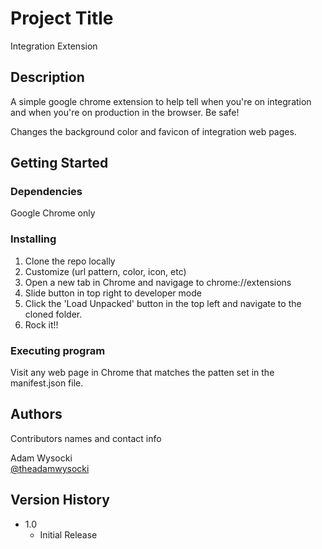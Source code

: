 # Project Title

Integration Extension

## Description

A simple google chrome extension to help tell when you're on integration and when you're on production in the browser. Be safe!

Changes the background color and favicon of integration web pages.

## Getting Started

### Dependencies

Google Chrome only

### Installing

1. Clone the repo locally
2. Customize (url pattern, color, icon, etc)
3. Open a new tab in Chrome and navigage to chrome://extensions
4. Slide button in top right to developer mode
5. Click the 'Load Unpacked' button in the top left and navigate to the cloned folder.
6. Rock it!!

### Executing program

Visit any web page in Chrome that matches the patten set in the manifest.json file.

## Authors

Contributors names and contact info

Adam Wysocki  
[@theadamwysocki](https://twitter.com/theadamwysocki)

## Version History

* 1.0
    * Initial Release
